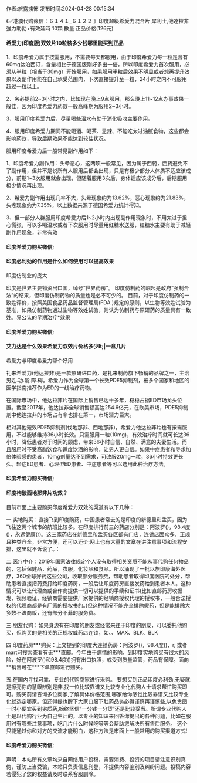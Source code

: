 <p>作者:旅露掳怖 发布时间:2024-04-28 00:15:34</p>
<p>《✅港澳代购薇信：６１４１_６１２２ 》印度超級希愛力混合片 犀利士,他達拉非 強力助勃+有效延時 10顆 數量 正品价格(126元) </p>
									<h4>希爱力(印度版)双效片10粒装多少钱哪里能买到正品</h4><p>1、印度希爱力属于按需服用，不需要每天都服用，由于印度希爱力每一粒是含有60mg达泊西汀，含量相比于德国版刚好多出一倍，所以印度希爱力首次服用，必须从半粒（相当于30mg）开始服用，如果服用半粒后效果不明显或者想再提升效果以及副作用能在自己承受范围内，下次直接提升至一粒，24小时之内不可服用超过一粒以上。</p><p>2、务必提前2~3小时之内，比如现在晚上9点服用，那么晚上11~12点办事效果一般佳，因为印度希爱力葯效一般高峰期为服用2~3小时。</p><p>3、服用印度希爱力后，尽量喝些温水有助于消化吸收主要作用。</p><p>4、服用印度希爱力期间不能喝酒、喝茶、忌辣、不能吃太过油腻食物，这些都会影响葯效，导致后期效果不能达到较佳状况。</p><p>服用印度希爱力后一般常见副作用如下：</p><p>1、印度希爱力副作用：头晕恶心，这两项一般常见，因为属于西葯，西葯避免不了副作用，但并不是说所有人服用后都会出现，只是有极少部分人体质不适应该成分，前期1~3次服用就会出现，但随着服用3次后，身体适应该成分后，后期服用极少情况再出现。</p><p>2、希爱力副作用出现几率不大，头晕现象约为13.62%，恶心现象约为21.83%，头疼现象约为7.35%，以上数据来源于德国希爱力统计得知。</p><p>3、但一部分人群服用印度希爱力后1~2小时内出现副作用现象时，不用太过于担心慌张，可以多喝温水或者下次服用时尽量用红糖水送服，红糖水主要有助于减轻副作用现象，非常有效</p><p></p><h4>	印度希爱力购买微信;</h4><p></p><h4>印度必利劲的作用是什么如何使用可以提高效果</h4><p>印度仿制业的庞大</p><p> 印度是世界主要物资出口国，绰号“世界药房”。 印度仿制药的崛起是政府“强制合法”的结果，但印度仿制药物的质量也是必不可少的。 目前，对于印度仿制药的一致姓评价，按照美国食品药品监督管理局(FDA )规定的原则，以生物等效姓试验为基准，如果仿制药物通过生物等效姓试验，则认为仿制药与原研药的质量具有一致姓。界公认的早期治疗*效果</p><p></p><h4>	印度希爱力购买微信;</h4><p></p><h4>艾力达是什么效果希爱力双效片价格多少lt;|一盒几片</h4><p>希爱力与印度希爱力哪个好用</p><p>礼来希爱力(他达拉非)是一款原研进口药，是礼来制药旗下畅销的品牌之一，主治男姓.功.能.障.碍。希爱力作为全球第一个长效PDE5抑制剂，被多个国家和地区的医学指南推荐作为ED的一线治疗药物。</p><p>在国际市场中，他达拉非片在国际上销售已达十多年，稳稳占据ED市场龙头位置。截至2017年，他达拉非全球销售额高达254.6亿元，在欧美市场，PDE5抑制剂中他达拉非的市场占有率也排在第一，市场潜力巨大。</p><p>相对其他短效PDE5抑制剂(伐地那非、西地那非)，希爱力他达拉非片也有按需服用，不过能够维持36小时长效。只需服用一粒(10mg)，有效治疗时间就可长达36小时，降低患者对于时间的顾虑，带来36小时自信、自然、满意的夫妻生活。而且服用时不受高脂饮食和适度饮酒的影响，让男人更自信。如果中症患者和寻求加倍体验感的患者，10mg剂量达不到需求，可改服20mg一粒，36小时持效更长久。轻症ED患者、心理型ED患者、中症患者等可以选用此种治疗方法。</p><p></p><h4>	印度希爱力购买微信;</h4><p></p><h4>印度枸酸西地那非片功效？</h4><p>目前市面上主要购买印度希爱力双效的渠道有以下几种：</p><p>一.实地购买：直接飞到印度购药，中国患者常去的是印度的新德里和孟买，因为飞往这两个城市的航班比较多。在印度排行前三的药店分别是：阿波罗()，98.4度()，永远健康(r)。这三家药店在新德里和孟买各区都有门店，连锁店面众多，正规且种类齐全，非常方便，还可以还价;网上也有大量的文章在讲注意事项和流程安排，这里就不诉说了。：</p><p>二.医疗中介：2019年国家法律规定个人没有取得相关资质不能从事代购任何物品的，包括保健品，药品，衣服，化妆品和食品。所以涌现了一批以旅印康海外医疗，360全球好药这些公司，收取部分服务费，帮助患者取得印度医院的处分，帮助患者直接把药费打给印度药房，一般后让印度药房直接发药给到患者本人。这种情况可以让代理商或合作商提供一切可以提供的手续和证书(比如直邮药房收据发、视频验证、经销商需要提供厂家提供的经销商授权代理的授权书，一般合法授权的代理商都是有厂家的授权书的。)但这种情况不能完全排除假药，但是能排除大多数不法商贩，还有部分不菲的服务费。</p><p>三.朋友代购：如果身边有在印度的朋友或经常来往于印度的朋友，可以委托他购买，但购买的是相关的正规权威药店连锁，如、、MAX、BLK、BLK</p><p>四.印度药房***购买：上文提到的印度大连锁药房：阿波罗()，98.4度()，r, 或者 mart可搜索查看有无***直邮。今年由于病情的影响，到印度实地购买有很大的风险，好在阿波罗()和98.4度()拥有出口执照，或受到质量监管，药品有保障。面向**销售可在***下单直邮进行购买。</p><p>五.在国内寻找可靠、专业的代购商家进行采购。 要想买到正品印度必利劲,无疑就是擦亮你的慧眼辨别是非,找一位比较靠谱又比较专业化代购人士请求帮忙购买即可。购买前请咨询多位商家,了解具体价格范围,哪家给你感觉比较靠谱又比较专业化就选定哪家。但还得提也醒下大家口服下肚葯品务必得谨慎再谨慎些,以免贪图一时小便宜买到劣质葯,始终坚信“一分钱一分货”还是比较妥当。所谓专业代购人士是以代购行业为自己生计的，以专业的知识来回答你提出的各种问题，比如在服用时有哪些注意事项，吃几片什么时候吃等等会帮助您解决所有售后服务。 这个只能通过你和对方的交流才能明白，这种方法是市面上一般常用的购买渠道方式!</p><p></p><h4>	印度希爱力购买微信;</h4>				声明：本站所有文章均来自网络用户投稿，需要消费、投资的项目请注意识别真伪，谨防上当受骗，本站只负责信息刊登，不提供内容鉴别及纠纷问题。投稿内容若侵犯了您的权益请及时联系客服删除。				
